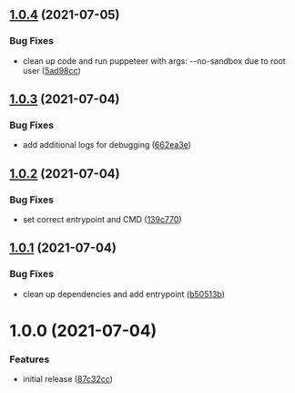 ## [1.0.4](https://github.com/eXaminator/foundry-auto-release/compare/1.0.3...1.0.4) (2021-07-05)


### Bug Fixes

* clean up code and run puppeteer with args: --no-sandbox due to root user ([5ad98cc](https://github.com/eXaminator/foundry-auto-release/commit/5ad98cc5173bd65e2c9a29fcfec721e47482845d))

## [1.0.3](https://github.com/eXaminator/foundry-auto-release/compare/1.0.2...1.0.3) (2021-07-04)


### Bug Fixes

* add additional logs for debugging ([662ea3e](https://github.com/eXaminator/foundry-auto-release/commit/662ea3e685fade8121c7a813e943bc7e16f1124e))

## [1.0.2](https://github.com/eXaminator/foundry-auto-release/compare/1.0.1...1.0.2) (2021-07-04)


### Bug Fixes

* set correct entrypoint and CMD ([139c770](https://github.com/eXaminator/foundry-auto-release/commit/139c770b9a5f4755401949aca2360a00443ddef1))

## [1.0.1](https://github.com/eXaminator/foundry-auto-release/compare/1.0.0...1.0.1) (2021-07-04)


### Bug Fixes

* clean up dependencies and add entrypoint ([b50513b](https://github.com/eXaminator/foundry-auto-release/commit/b50513b33c04818b633316fa6f76436b9b7a3e9d))

# 1.0.0 (2021-07-04)


### Features

* initial release ([87c32cc](https://github.com/eXaminator/foundry-auto-release/commit/87c32ccf20950d97ff1ce9d793c39f5c2b42f659))
